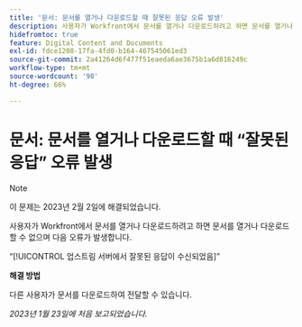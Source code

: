 ```yaml
---
title: '문서: 문서를 열거나 다운로드할 때 잘못된 응답 오류 발생'
description: 사용자가 Workfront에서 문서를 열거나 다운로드하려고 하면 문서를 열거나 다운로드할 수 없고 오류가 표시됩니다
hidefromtoc: true
feature: Digital Content and Documents
exl-id: fdce1208-17fa-4fd0-b164-467545061ed3
source-git-commit: 2a41264d6f477f51eaeda6ae3675b1a6d816249c
workflow-type: tm+mt
source-wordcount: '98'
ht-degree: 66%

---
```


# 문서: 문서를 열거나 다운로드할 때 “잘못된 응답” 오류 발생

<!--This article is on the WF and WFP TOC-->

>[!NOTE]
>
>이 문제는 2023년 2월 2일에 해결되었습니다.

사용자가 Workfront에서 문서를 열거나 다운로드하려고 하면 문서를 열거나 다운로드할 수 없으며 다음 오류가 발생합니다.

“[!UICONTROL 업스트림 서버에서 잘못된 응답이 수신되었음]”

**해결 방법**

다른 사용자가 문서를 다운로드하여 전달할 수 있습니다.

_2023년 1월 23일에 처음 보고되었습니다._
